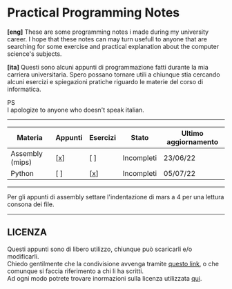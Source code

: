 # Practical Programming Notes
   
**[eng]**
These are some programming notes i made during my university career. I hope that these notes can may turn usefull to anyone that are searching for some exercise and practical explanation about the computer science's subjects.   
   
**[ita]**
Questi sono alcuni appunti di programmazione fatti durante la mia carriera universitaria. Spero possano tornare utili a chiunque stia cercando alcuni esercizi e spiegazioni pratiche riguardo le materie del corso di informatica.
   
PS   
I apologize to anyone who doesn't speak italian. 

---

 Materia         | Appunti | Esercizi | Stato        | Ultimo aggiornamento
-----------------|---------|----------|------------- |----------------------
 Assembly (mips) |   [[x](https://github.com/Rurik-D/Practical-Programming-Notes/tree/main/Assembly%20(mips)/Appunti)]   |   [ ]    | Incompleti   | 23/06/22
 Python          |   [ ]   |   [[x](https://github.com/Rurik-D/Practical-Programming-Notes/tree/main/Python/Esercizi)]    | Incompleti   | 05/07/22
 
 ---
 
 Per gli appunti di assembly settare l'indentazione di mars a 4 per una lettura consona dei file.
 
 ---
 
 ## LICENZA
 
 Questi appunti sono di libero utilizzo, chiunque può scaricarli e/o modificarli.    
 Chiedo gentilmente che la condivisione avvenga tramite [questo link](https://github.com/Rurik-D/Practical-Programming-Notes), o che comunque si faccia riferimento a chi li ha scritti.   
 Ad ogni modo potrete trovare inormazioni sulla licenza utilizzata [qui](https://github.com/Rurik-D/Practical-Programming-Notes/blob/main/LICENSE).
 
